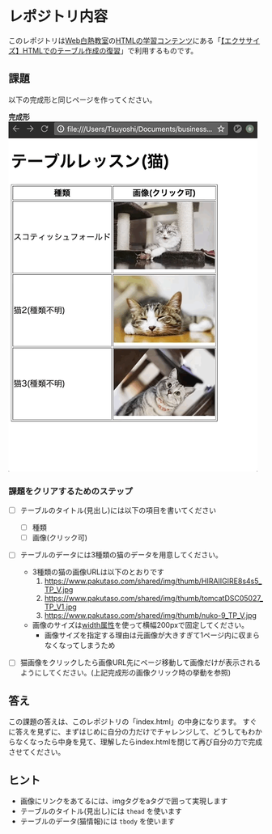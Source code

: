 # レポジトリ内容

このレポジトリは[Web白熱教室](https://tsuyopon.xyz/)の[HTMLの学習コンテンツ](https://tsuyopon.xyz/learning-contents/web-dev/html/)にある「[【エクササイズ】HTMLでのテーブル作成の復習](https://tsuyopon.xyz/learning-contents/web-dev/html/excercise-table-in-html/)」で利用するものです。

## 課題

以下の完成形と同じページを作ってください。

**完成形**
![完成形](./images/assignment.gif)

### 課題をクリアするためのステップ

- [ ] テーブルのタイトル(見出し)には以下の項目を書いてください
  - [ ] 種類
  - [ ] 画像(クリック可)
- [ ] テーブルのデータには3種類の猫のデータを用意してください。
  - 3種類の猫の画像URLは以下のとおりです
    1. https://www.pakutaso.com/shared/img/thumb/HIRAIIGIRE8s4s5_TP_V.jpg
    2. https://www.pakutaso.com/shared/img/thumb/tomcatDSC05027_TP_V1.jpg
    3. https://www.pakutaso.com/shared/img/thumb/nuko-9_TP_V.jpg
  - 画像のサイズは[width属性](https://developer.mozilla.org/ja/docs/Web/HTML/Attributes)を使って横幅200pxで固定してください。
    - 画像サイズを指定する理由は元画像が大きすぎて1ページ内に収まらなくなってしまうため
- [ ] 猫画像をクリックしたら画像URL先にページ移動して画像だけが表示されるようにしてください。(上記完成形の画像クリック時の挙動を参照)


## 答え

この課題の答えは、このレポジトリの「index.html」の中身になります。
すぐに答えを見ずに、まずはじめに自分の力だけでチャレンジして、どうしてもわからなくなったら中身を見て、理解したらindex.htmlを閉じて再び自分の力で完成させてください。


## ヒント

- 画像にリンクをあてるには、imgタグをaタグで囲って実現します
- テーブルのタイトル(見出し)には `thead` を使います
- テーブルのデータ(猫情報)には `tbody` を使います
